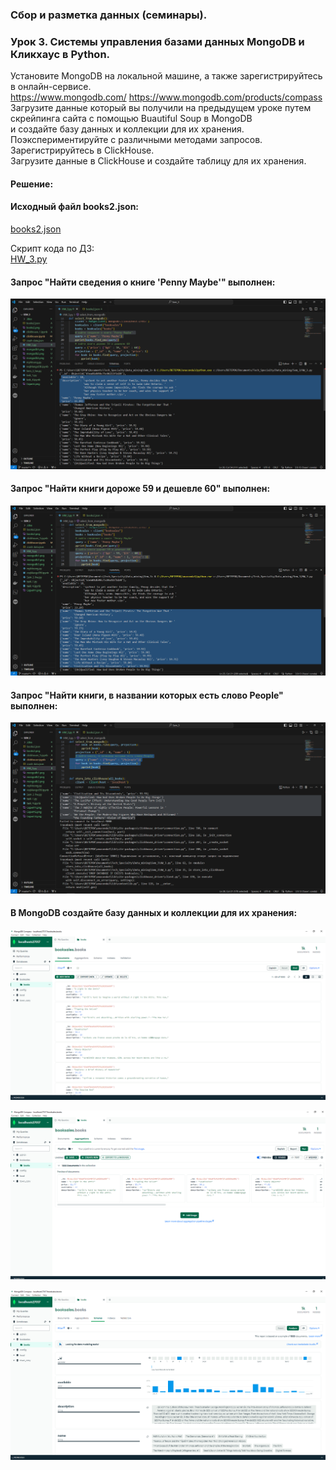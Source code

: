### Сбор и разметка данных (семинары).  
### Урок 3. Системы управления базами данных MongoDB и Кликхаус в Python.  
Установите MongoDB на локальной машине, а также зарегистрируйтесь в онлайн-сервисе.  
https://www.mongodb.com/ https://www.mongodb.com/products/compass  
Загрузите данные который вы получили на предыдущем уроке путем скрейпинга сайта с помощью Buautiful Soup в MongoDB  
и создайте базу данных и коллекции для их хранения.  
Поэкспериментируйте с различными методами запросов.  
Зарегистрируйтесь в ClickHouse.  
Загрузите данные в ClickHouse и создайте таблицу для их хранения.  
  
#### Решение:  
#### Исходный файл books2.json:  
[books2.json](books2.json)  
  
Скрипт кода по ДЗ:  
[HW_3.py](HW_3.py)  
  
#### Запрос "Найти сведения о книге 'Penny Maybe'" выполнен:  
![Скрипт1.png](%D0%A1%D0%BA%D1%80%D0%B8%D0%BF%D1%821.png)  
  
#### Запрос "Найти книги дороже 59 и дешевле 60" выполнен:  
![Скрипт2.png](%D0%A1%D0%BA%D1%80%D0%B8%D0%BF%D1%822.png)  
  
#### Запрос "Найти книги, в названии которых есть слово People" выполнен:  
![Скрипт3.png](%D0%A1%D0%BA%D1%80%D0%B8%D0%BF%D1%823.png)  
  
#### В MongoDB создайте базу данных и коллекции для их хранения:  
![mongodb1.png](mongodb1.png)  
  
![mongodb2.png](mongodb2.png)  
  
![mongodb3.png](mongodb3.png)
